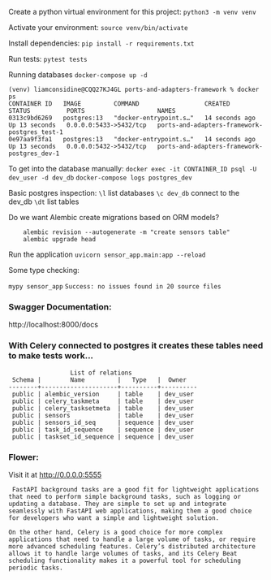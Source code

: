 Create a python virtual environment for this project:
`python3 -m venv venv`

Activate your environment:
`source venv/bin/activate`

Install dependencies: 
`pip install -r requirements.txt`

Run tests: 
`pytest tests`

Running databases
`docker-compose up -d`

```
(venv) liamconsidine@CQQ27KJ4GL ports-and-adapters-framework % docker ps
CONTAINER ID   IMAGE         COMMAND                  CREATED          STATUS          PORTS                    NAMES
0313c9bd6269   postgres:13   "docker-entrypoint.s…"   14 seconds ago   Up 13 seconds   0.0.0.0:5433->5432/tcp   ports-and-adapters-framework-postgres_test-1
0e97aa9f3fa1   postgres:13   "docker-entrypoint.s…"   14 seconds ago   Up 13 seconds   0.0.0.0:5432->5432/tcp   ports-and-adapters-framework-postgres_dev-1
```

To get into the database manually:
`docker exec -it CONTAINER_ID psql -U dev_user -d dev_db`
`docker-compose logs postgres_dev`

Basic postgres inspection: 
`\l` list databases
`\c dev_db` connect to the dev_db
`\dt` list tables


Do we want Alembic create migrations based on ORM models?

```
    alembic revision --autogenerate -m "create sensors table"
    alembic upgrade head
```

Run the application
`uvicorn sensor_app.main:app --reload`

Some type checking:

`mypy sensor_app`
```Success: no issues found in 20 source files```

### Swagger Documentation: 
http://localhost:8000/docs

### With Celery connected to postgres it creates these tables need to make tests work... 
```
                 List of relations
 Schema |        Name         |   Type   |  Owner
--------+---------------------+----------+----------
 public | alembic_version     | table    | dev_user
 public | celery_taskmeta     | table    | dev_user
 public | celery_tasksetmeta  | table    | dev_user
 public | sensors             | table    | dev_user
 public | sensors_id_seq      | sequence | dev_user
 public | task_id_sequence    | sequence | dev_user
 public | taskset_id_sequence | sequence | dev_user

 ```


 ### Flower: 
 Visit it at http://0.0.0.0:5555

```
 FastAPI background tasks are a good fit for lightweight applications that need to perform simple background tasks, such as logging or updating a database. They are simple to set up and integrate seamlessly with FastAPI web applications, making them a good choice for developers who want a simple and lightweight solution.

On the other hand, Celery is a good choice for more complex applications that need to handle a large volume of tasks, or require more advanced scheduling features. Celery’s distributed architecture allows it to handle large volumes of tasks, and its Celery Beat scheduling functionality makes it a powerful tool for scheduling periodic tasks.
```